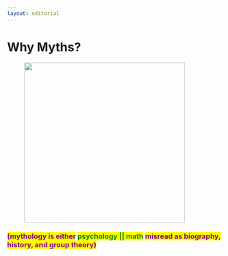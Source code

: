 ```yaml
---
layout: editorial
---
```


# Why Myths?

<figure><img src="../../../../../.gitbook/assets/IMG_9268.jpg" alt="" width="375"><figcaption></figcaption></figure>

### <mark style="color:purple;">**(m**</mark><mark style="color:purple;">ythology is either</mark> <mark style="color:green;">psychology || math</mark> <mark style="color:purple;">misread as biography, history, and group theory)</mark>
